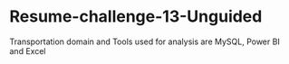 # Resume-challenge-13-Unguided
Transportation domain and Tools used for analysis are MySQL, Power BI and Excel 
